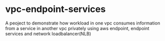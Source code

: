 # vpc-endpoint-services
A peoject to demonstrate how workload in one vpc consumes information from a service in another vpc privately using aws endpoint, endpoint services and network loadbalancer(NLB)
